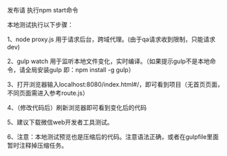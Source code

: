 
发布请 执行npm start命令




本地测试执行以下步骤：

1、node proxy.js 用于请求后台，跨域代理。(由于qa请求收到限制，只能请求dev)

2、gulp watch 用于监听本地文件变化，实时编译。（如果提示gulp不是本地命令，请全局安装gulp 即：npm install -g gulp）

3、打开浏览器输入localhost:8080/index.html#/，即可看到项目（无首页页面，不同页面需进入参考route.js）

4、（修改代码后）刷新浏览器即可看到变化后的代码

5、建议下载微信web开发者工具测试。

6、注意：本地测试预览也是压缩后的代码。注意语法正确，或者在gulpfile里面暂时注释掉压缩任务。